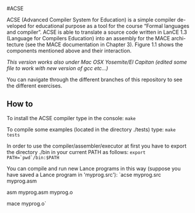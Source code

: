 #ACSE

ACSE (Advanced Compiler System for Education) is a simple compiler de- veloped for educational purpose as a tool for the course “Formal languages and compiler”. ACSE is able to translate a source code written in LanCE 1.3 (Language for Compilers Education) into an assembly for the MACE archi- tecture (see the MACE documentation in Chapter 3). Figure 1.1 shows the components mentioned above and their interaction.

_This version works also under Mac OSX Yosemite/El Capitan (edited some file to work with new version of gcc etc...)_

You can navigate through the different branches of this repository to see the different exercises.

## How to

To install the ACSE compiler type in the console: `make`

To compile some examples (located in the directory ./tests) type: `make tests`


In order to use the compiler/assembler/executor at first you have
to export the directory ./bin in your current PATH as follows:
``export PATH=`pwd`/bin:$PATH``


You can compile and run new Lance programs in this way (suppose you
have saved a Lance program in 'myprog.src'):
`acse myprog.src myprog.asm

 asm myprog.asm myprog.o

 mace myprog.o`
